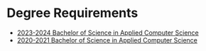 # Degree Requirements

- [2023-2024 Bachelor of Science in Applied Computer Science](pdfs/2020-2021-appliedcomputerscience-bs.pdf)
- [2020-2021 Bachelor of Science in Applied Computer Science](pdfs/2020-2021-appliedcomputerscience-bs.pdf)

